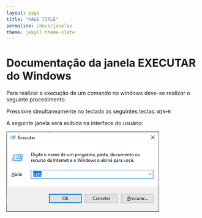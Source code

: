 ```yaml
---
layout: page
title: "PAGE TITLE"
permalink: /docs/janelax
theme: jekyll-theme-slate
---
```


# Documentação da janela EXECUTAR do Windows


Para realizar a execução de um comando no windows deve-se realizar o seguinte procedimento.

Pressione simultaneamente no teclado as seguintes teclas: `WIN+R`

A seguinte janela será exibida na interface do usuário:

![](pages/images/img01.png)
